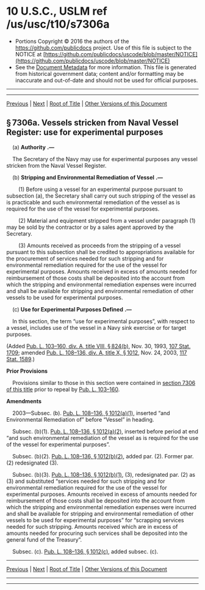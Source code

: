 ---
---

# 10 U.S.C., USLM ref /us/usc/t10/s7306a

* Portions Copyright © 2016 the authors of the https://github.com/publicdocs project.
  Use of this file is subject to the NOTICE at [https://github.com/publicdocs/uscode/blob/master/NOTICE](https://github.com/publicdocs/uscode/blob/master/NOTICE)
* See the [Document Metadata](././../../../../../..//README.md) for more information.
  This file is generated from historical government data; content and/or formatting may be inaccurate and out-of-date and should not be used for official purposes.

----------
----------

[Previous](./../../../../../..//us/usc/t10/stC/ptIV/ch633/m__us_usc_t10_s7306.md) | [Next](./../../../../../..//us/usc/t10/stC/ptIV/ch633/m__us_usc_t10_s7306b.md) | [Root of Title](./../../../../../../) | [Other Versions of this Document](https://publicdocs.github.io/go/links?ns=uslm&ref=%2Fus%2Fusc%2Ft10%2Fs7306a)

## § 7306a. Vessels stricken from Naval Vessel Register: use for experimental purposes

    (a)  __Authority__  __.—__ 

    The Secretary of the Navy may use for experimental purposes any vessel stricken from the Naval Vessel Register.

    (b)  __Stripping and Environmental Remediation of Vessel__  __.—__ 

        (1) Before using a vessel for an experimental purpose pursuant to subsection (a), the Secretary shall carry out such stripping of the vessel as is practicable and such environmental remediation of the vessel as is required for the use of the vessel for experimental purposes.

        (2) Material and equipment stripped from a vessel under paragraph (1) may be sold by the contractor or by a sales agent approved by the Secretary.

        (3) Amounts received as proceeds from the stripping of a vessel pursuant to this subsection shall be credited to appropriations available for the procurement of services needed for such stripping and for environmental remediation required for the use of the vessel for experimental purposes. Amounts received in excess of amounts needed for reimbursement of those costs shall be deposited into the account from which the stripping and environmental remediation expenses were incurred and shall be available for stripping and environmental remediation of other vessels to be used for experimental purposes.

    (c)  __Use for Experimental Purposes Defined__  __.—__ 

    In this section, the term “use for experimental purposes”, with respect to a vessel, includes use of the vessel in a Navy sink exercise or for target purposes.

(Added [Pub. L. 103–160, div. A, title VIII, § 824(b)][/us/pl/103/160/s824/b], Nov. 30, 1993, [107 Stat. 1709][/us/stat/107/1709]; amended [Pub. L. 108–136, div. A, title X, § 1012][/us/pl/108/136/s1012], Nov. 24, 2003, [117 Stat. 1589][/us/stat/117/1589].)

 __Prior Provisions__ 

    Provisions similar to those in this section were contained in [section 7306 of this title][/us/usc/t10/s7306] prior to repeal by [Pub. L. 103–160][/us/pl/103/160].

 __Amendments__ 

    2003—Subsec. (b). [Pub. L. 108–136, § 1012(a)(1)][/us/pl/108/136/s1012/a/1], inserted “and Environmental Remediation of” before “Vessel” in heading.

    Subsec. (b)(1). [Pub. L. 108–136, § 1012(a)(2)][/us/pl/108/136/s1012/a/2], inserted before period at end “and such environmental remediation of the vessel as is required for the use of the vessel for experimental purposes”.

    Subsec. (b)(2). [Pub. L. 108–136, § 1012(b)(2)][/us/pl/108/136/s1012/b/2], added par. (2). Former par. (2) redesignated (3).

    Subsec. (b)(3). [Pub. L. 108–136, § 1012(b)(1)][/us/pl/108/136/s1012/b/1], (3), redesignated par. (2) as (3) and substituted “services needed for such stripping and for environmental remediation required for the use of the vessel for experimental purposes. Amounts received in excess of amounts needed for reimbursement of those costs shall be deposited into the account from which the stripping and environmental remediation expenses were incurred and shall be available for stripping and environmental remediation of other vessels to be used for experimental purposes” for “scrapping services needed for such stripping. Amounts received which are in excess of amounts needed for procuring such services shall be deposited into the general fund of the Treasury”.

    Subsec. (c). [Pub. L. 108–136, § 1012(c)][/us/pl/108/136/s1012/c], added subsec. (c).

----------

[Previous](./../../../../../..//us/usc/t10/stC/ptIV/ch633/m__us_usc_t10_s7306.md) | [Next](./../../../../../..//us/usc/t10/stC/ptIV/ch633/m__us_usc_t10_s7306b.md) | [Root of Title](./../../../../../../) | [Other Versions of this Document](https://publicdocs.github.io/go/links?ns=uslm&ref=%2Fus%2Fusc%2Ft10%2Fs7306a)

----------
----------

[/us/pl/103/160/s824/b]: https://publicdocs.github.io/go/links?ns=uslm&ref=%2Fus%2Fpl%2F103%2F160%2Fs824%2Fb
[/us/stat/107/1709]: https://publicdocs.github.io/go/links?ns=uslm&ref=%2Fus%2Fstat%2F107%2F1709
[/us/pl/108/136/s1012]: https://publicdocs.github.io/go/links?ns=uslm&ref=%2Fus%2Fpl%2F108%2F136%2Fs1012
[/us/stat/117/1589]: https://publicdocs.github.io/go/links?ns=uslm&ref=%2Fus%2Fstat%2F117%2F1589
[/us/usc/t10/s7306]: https://publicdocs.github.io/go/links?ns=uslm&ref=%2Fus%2Fusc%2Ft10%2Fs7306
[/us/pl/103/160]: https://publicdocs.github.io/go/links?ns=uslm&ref=%2Fus%2Fpl%2F103%2F160
[/us/pl/108/136/s1012/a/1]: https://publicdocs.github.io/go/links?ns=uslm&ref=%2Fus%2Fpl%2F108%2F136%2Fs1012%2Fa%2F1
[/us/pl/108/136/s1012/a/2]: https://publicdocs.github.io/go/links?ns=uslm&ref=%2Fus%2Fpl%2F108%2F136%2Fs1012%2Fa%2F2
[/us/pl/108/136/s1012/b/2]: https://publicdocs.github.io/go/links?ns=uslm&ref=%2Fus%2Fpl%2F108%2F136%2Fs1012%2Fb%2F2
[/us/pl/108/136/s1012/b/1]: https://publicdocs.github.io/go/links?ns=uslm&ref=%2Fus%2Fpl%2F108%2F136%2Fs1012%2Fb%2F1
[/us/pl/108/136/s1012/c]: https://publicdocs.github.io/go/links?ns=uslm&ref=%2Fus%2Fpl%2F108%2F136%2Fs1012%2Fc


